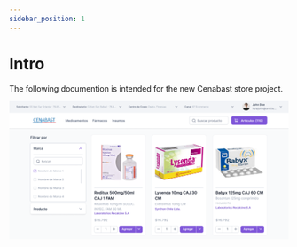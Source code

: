```yaml
---
sidebar_position: 1
---
```


# Intro

The following documention is intended for the new Cenabast store project.

![cenabast-store.png](/images/2023-11-23_17-16.png)